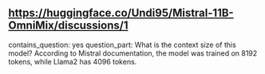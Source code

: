 ## https://huggingface.co/Undi95/Mistral-11B-OmniMix/discussions/1

contains_question: yes
question_part: What is the context size of this model? According to Mistral documentation, the model was trained on 8192 tokens, while Llama2 has 4096 tokens.